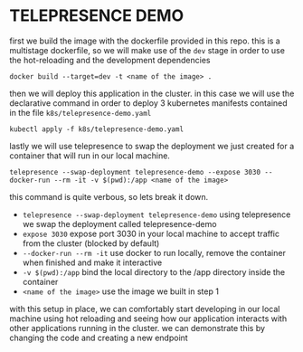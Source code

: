 # TELEPRESENCE DEMO

first we build the image with the dockerfile provided in this repo. this is a multistage dockerfile, so we will make use of the `dev` stage in order to use the hot-reloading and the development dependencies
```shell
docker build --target=dev -t <name of the image> . 
```

then we will deploy this application in the cluster. in this case we will use the declarative command in order to deploy 3 kubernetes manifests contained in the file `k8s/telepresence-demo.yaml`
```shell
kubectl apply -f k8s/telepresence-demo.yaml
```

lastly we will use telepresence to swap the deployment we just created for a container that will run in our local machine. 
```shell
telepresence --swap-deployment telepresence-demo --expose 3030 --docker-run --rm -it -v $(pwd):/app <name of the image>
```
this command is quite verbous, so lets break it down. 
- `telepresence --swap-deployment telepresence-demo` using telepresence we swap the deployment called telepresence-demo
- `expose 3030` expose port 3030 in your local machine to accept traffic from the cluster (blocked by default)
- `--docker-run --rm -it` use docker to run locally, remove the container when finished and make it interactive
- `-v $(pwd):/app` bind the local directory to the /app directory inside the container
- `<name of the image>` use the image we built in step 1 

with this setup in place, we can comfortably start developing in our local machine using hot reloading and seeing how our application interacts with other applications running in the cluster. we can demonstrate this by changing the code and creating a new endpoint

